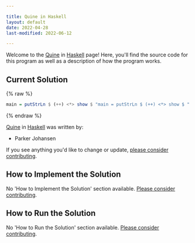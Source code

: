 ```yaml
---

title: Quine in Haskell
layout: default
date: 2022-04-28
last-modified: 2022-06-12

---
```


Welcome to the [Quine](https://sampleprograms.io/projects/quine) in [Haskell](https://sampleprograms.io/languages/haskell) page! Here, you'll find the source code for this program as well as a description of how the program works.

## Current Solution

{% raw %}

```haskell
main = putStrLn $ (++) <*> show $ "main = putStrLn $ (++) <*> show $ "
```

{% endraw %}

[Quine](https://sampleprograms.io/projects/quine) in [Haskell](https://sampleprograms.io/languages/haskell) was written by:

- Parker Johansen

If you see anything you'd like to change or update, [please consider contributing](https://github.com/TheRenegadeCoder/sample-programs).

## How to Implement the Solution

No 'How to Implement the Solution' section available. [Please consider contributing](https://github.com/TheRenegadeCoder/sample-programs-website).

## How to Run the Solution

No 'How to Run the Solution' section available. [Please consider contributing](https://github.com/TheRenegadeCoder/sample-programs-website).